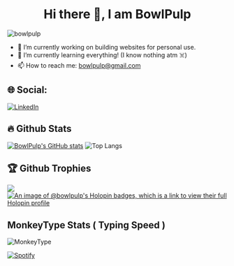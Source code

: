 <h1 align="center">Hi there 👋, I am BowlPulp</h1> 
<p align="left"> <img
        src="https://komarev.com/ghpvc/?username=bowlpulp&label=Profile%20views&color=0e75b6&style=flat"
        alt="bowlpulp" /> </p>
        
- 🔭 I’m currently working on building websites for personal use. 
- 🌱 I’m currently learning everything! (I know nothing atm ☠️)
- 📫 How to reach me: bowlpulp@gmail.com

## 🌐 Social:
[![LinkedIn](https://img.shields.io/badge/LinkedIn-%230077B5.svg?logo=linkedin&logoColor=white)](https://www.linkedin.com/in/bowlpulp/) 
        
## 🔥 Github Stats
[![BowlPulp's GitHub stats](https://github-readme-stats.vercel.app/api?username=bowlpulp)](https://github.com/anuraghazra/github-readme-stats&theme=transparent) ![Top Langs](https://github-readme-stats.vercel.app/api/top-langs/?username=bowlpulp&layout=compact)

## 🏆 Github Trophies
![](https://github-profile-trophy.vercel.app/?username=bowlpulp&theme=radical&no-frame=false&no-bg=true&margin-w=4)
[![An image of @bowlpulp's Holopin badges, which is a link to view their full Holopin profile](https://holopin.me/bowlpulp)](https://holopin.io/@bowlpulp)

## MonkeyType Stats ( Typing Speed )

![MonkeyType](https://monkeytype-readme.zeabur.app/generate-svg/bowlpulp/dots?pb=true)

<a href="https://open.spotify.com/user/31ewkpie6odwrgacpvuhz3pb4ih4"/>
    <img src="https://spotify-recently-played-readme.vercel.app/api?user=31ewkpie6odwrgacpvuhz3pb4ih4&count=1&width=1000" alt="Spotify"/>
 </a>
